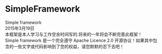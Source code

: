 # SimpleFramework
Simple framework<br/>
2015年3月19日<br/>
本框架是本人学习与工作空余时间写的.将来的一年将会不断完善此框架！<br/>
Simple framework 是一个完全遵守 Apache Licence 2.0 开源协议！如果其中包含的一些文字或代码影响到了您的权益，请您默默的忍下去吧！

